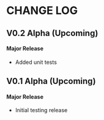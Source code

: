 CHANGE LOG
==========


## V0.2 Alpha (Upcoming)
#### Major Release

* Added unit tests


## V0.1 Alpha (Upcoming)
#### Major Release

* Initial testing release
